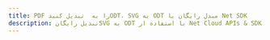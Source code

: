 ---title: PDF را به  تبدیل کنیدODT، SVG به ODT مبدل رایگان یا Net SDKdescription: تبدیل رایگانSVG به ODT با استفاده از Net Cloud APIs & SDK همچنین اسناد PDF را در Cloud ایجاد، ویرایش و رندر کنید.---